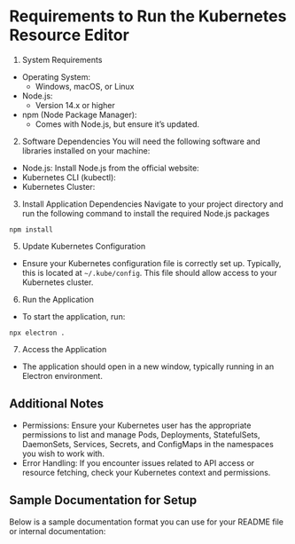 # Requirements to Run the Kubernetes Resource Editor
1. System Requirements
*  Operating System:
    * Windows, macOS, or Linux
* Node.js:
    * Version 14.x or higher
* npm (Node Package Manager):
    * Comes with Node.js, but ensure it’s updated.
2. Software Dependencies
You will need the following software and libraries installed on your machine:
* Node.js: Install Node.js from the official website:
* Kubernetes CLI (kubectl):
* Kubernetes Cluster:

3. Install Application Dependencies
Navigate to your project directory and run the following command to install the required Node.js packages
```
npm install
```
5. Update Kubernetes Configuration
* Ensure your Kubernetes configuration file is correctly set up. Typically, this is located at `~/.kube/config`. This file should allow access to your Kubernetes cluster.
6. Run the Application
* To start the application, run:
```
npx electron .
```
7. Access the Application
* The application should open in a new window, typically running in an Electron environment.
## Additional Notes
* Permissions: Ensure your Kubernetes user has the appropriate permissions to list and manage Pods, Deployments, StatefulSets, DaemonSets, Services, Secrets, and ConfigMaps in the namespaces you wish to work with.
* Error Handling: If you encounter issues related to API access or resource fetching, check your Kubernetes context and permissions.
## Sample Documentation for Setup
Below is a sample documentation format you can use for your README file or internal documentation:

